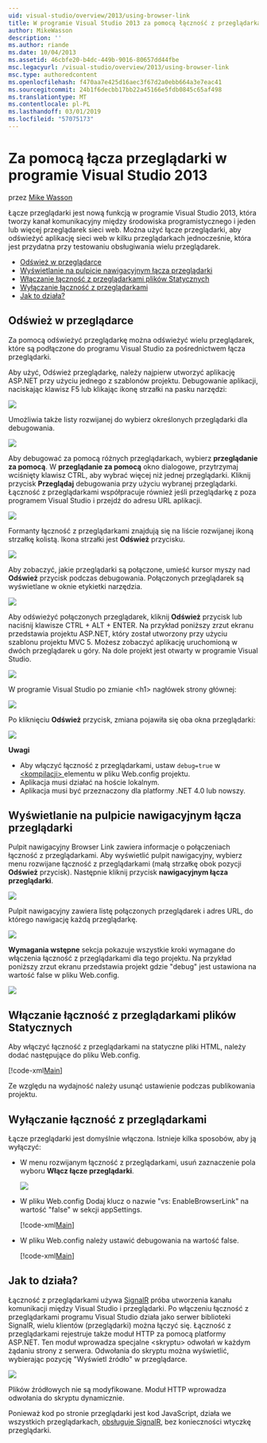 ```yaml
---
uid: visual-studio/overview/2013/using-browser-link
title: W programie Visual Studio 2013 za pomocą łączność z przeglądarkami | Dokumentacja firmy Microsoft
author: MikeWasson
description: ''
ms.author: riande
ms.date: 10/04/2013
ms.assetid: 46cbfe20-b4dc-449b-9016-80657dd44fbe
msc.legacyurl: /visual-studio/overview/2013/using-browser-link
msc.type: authoredcontent
ms.openlocfilehash: f470aa7e425d16aec3f67d2a0ebb664a3e7eac41
ms.sourcegitcommit: 24b1f6decbb17bb22a45166e5fdb0845c65af498
ms.translationtype: MT
ms.contentlocale: pl-PL
ms.lasthandoff: 03/01/2019
ms.locfileid: "57075173"
---
```

<a name="using-browser-link-in-visual-studio-2013"></a>Za pomocą łącza przeglądarki w programie Visual Studio 2013
====================
przez [Mike Wasson](https://github.com/MikeWasson)

Łącze przeglądarki jest nową funkcją w programie Visual Studio 2013, która tworzy kanał komunikacyjny między środowiska programistycznego i jeden lub więcej przeglądarek sieci web. Można użyć łącze przeglądarki, aby odświeżyć aplikację sieci web w kilku przeglądarkach jednocześnie, która jest przydatna przy testowaniu obsługiwania wielu przeglądarek.

- [Odśwież w przeglądarce](#browser-refresh)
- [Wyświetlanie na pulpicie nawigacyjnym łącza przeglądarki](#dashboard)
- [Włączanie łączność z przeglądarkami plików Statycznych](#static-html)
- [Wyłączanie łączność z przeglądarkami](#disabling)
- [Jak to działa?](#how-it-works)

<a id="browser-refresh"></a>
## <a name="browser-refresh"></a>Odśwież w przeglądarce

Za pomocą odświeżyć przeglądarkę można odświeżyć wielu przeglądarek, które są podłączone do programu Visual Studio za pośrednictwem łącza przeglądarki.

Aby użyć, Odśwież przeglądarkę, należy najpierw utworzyć aplikację ASP.NET przy użyciu jednego z szablonów projektu. Debugowanie aplikacji, naciskając klawisz F5 lub klikając ikonę strzałki na pasku narzędzi:

![](using-browser-link/_static/image1.png)

Umożliwia także listy rozwijanej do wybierz określonych przeglądarki dla debugowania.

![](using-browser-link/_static/image2.png)

Aby debugować za pomocą różnych przeglądarkach, wybierz **przeglądanie za pomocą**. W **przeglądanie za pomocą** okno dialogowe, przytrzymaj wciśnięty klawisz CTRL, aby wybrać więcej niż jednej przeglądarki. Kliknij przycisk **Przeglądaj** debugowania przy użyciu wybranej przeglądarki. Łączność z przeglądarkami współpracuje również jeśli przeglądarkę z poza programem Visual Studio i przejdź do adresu URL aplikacji.

![](using-browser-link/_static/image3.png)

Formanty łączność z przeglądarkami znajdują się na liście rozwijanej ikoną strzałkę kolistą. Ikona strzałki jest **Odśwież** przycisku.

![](using-browser-link/_static/image4.png)

Aby zobaczyć, jakie przeglądarki są połączone, umieść kursor myszy nad **Odśwież** przycisk podczas debugowania. Połączonych przeglądarek są wyświetlane w oknie etykietki narzędzia.

![](using-browser-link/_static/image5.png)

Aby odświeżyć połączonych przeglądarek, kliknij **Odśwież** przycisk lub naciśnij klawisze CTRL + ALT + ENTER. Na przykład poniższy zrzut ekranu przedstawia projektu ASP.NET, który został utworzony przy użyciu szablonu projektu MVC 5. Możesz zobaczyć aplikację uruchomioną w dwóch przeglądarek u góry. Na dole projekt jest otwarty w programie Visual Studio.

![](using-browser-link/_static/image6.png)

W programie Visual Studio po zmianie &lt;h1&gt; nagłówek strony głównej:

![](using-browser-link/_static/image7.png)

Po kliknięciu **Odśwież** przycisk, zmiana pojawiła się oba okna przeglądarki:

![](using-browser-link/_static/image8.png)

**Uwagi**

- Aby włączyć łączność z przeglądarkami, ustaw `debug=true` w [ &lt;kompilacji&gt; ](https://msdn.microsoft.com/library/s10awwz0(v=vs.85).aspx) elementu w pliku Web.config projektu.
- Aplikacja musi działać na hoście lokalnym.
- Aplikacja musi być przeznaczony dla platformy .NET 4.0 lub nowszy.

<a id="dashboard"></a>
## <a name="viewing-the-browser-link-dashboard"></a>Wyświetlanie na pulpicie nawigacyjnym łącza przeglądarki

Pulpit nawigacyjny Browser Link zawiera informacje o połączeniach łączność z przeglądarkami. Aby wyświetlić pulpit nawigacyjny, wybierz menu rozwijane łączność z przeglądarkami (małą strzałkę obok pozycji **Odśwież** przycisk). Następnie kliknij przycisk **nawigacyjnym łącza przeglądarki**.

![](using-browser-link/_static/image9.png)

Pulpit nawigacyjny zawiera listę połączonych przeglądarek i adres URL, do którego nawigację każdą przeglądarkę.

![](using-browser-link/_static/image10.png)

**Wymagania wstępne** sekcja pokazuje wszystkie kroki wymagane do włączenia łączność z przeglądarkami dla tego projektu. Na przykład poniższy zrzut ekranu przedstawia projekt gdzie "debug" jest ustawiona na wartość false w pliku Web.config.

![](using-browser-link/_static/image11.png)

<a id="static-html"></a>
## <a name="enabling-browser-link-for-static-html-files"></a>Włączanie łączność z przeglądarkami plików Statycznych

Aby włączyć łączność z przeglądarkami na statyczne pliki HTML, należy dodać następujące do pliku Web.config.

[!code-xml[Main](using-browser-link/samples/sample1.xml)]

Ze względu na wydajność należy usunąć ustawienie podczas publikowania projektu.

<a id="disabling"></a>
## <a name="disabling-browser-link"></a>Wyłączanie łączność z przeglądarkami

Łącze przeglądarki jest domyślnie włączona. Istnieje kilka sposobów, aby ją wyłączyć:

- W menu rozwijanym łączność z przeglądarkami, usuń zaznaczenie pola wyboru **Włącz łącze przeglądarki**. 

    ![](using-browser-link/_static/image12.png)
- W pliku Web.config Dodaj klucz o nazwie "vs: EnableBrowserLink" na wartość "false" w sekcji appSettings. 

    [!code-xml[Main](using-browser-link/samples/sample2.xml)]
- W pliku Web.config należy ustawić debugowania na wartość false. 

    [!code-xml[Main](using-browser-link/samples/sample3.xml)]

<a id="how-it-works"></a>
## <a name="how-does-it-work"></a>Jak to działa?

Łączność z przeglądarkami używa [SignalR](../../../signalr/index.md) próba utworzenia kanału komunikacji między Visual Studio i przeglądarki. Po włączeniu łączność z przeglądarkami programu Visual Studio działa jako serwer biblioteki SignalR, wielu klientów (przeglądarki) można łączyć się. Łączność z przeglądarkami rejestruje także moduł HTTP za pomocą platformy ASP.NET. Ten moduł wprowadza specjalne &lt;skryptu&gt; odwołań w każdym żądaniu strony z serwera. Odwołania do skryptu można wyświetlić, wybierając pozycję "Wyświetl źródło" w przeglądarce.

![](using-browser-link/_static/image13.png)

Plików źródłowych nie są modyfikowane. Moduł HTTP wprowadza odwołania do skryptu dynamicznie.

Ponieważ kod po stronie przeglądarki jest kod JavaScript, działa we wszystkich przeglądarkach, [obsługuje SignalR](../../../signalr/overview/getting-started/supported-platforms.md), bez konieczności wtyczkę przeglądarki.
